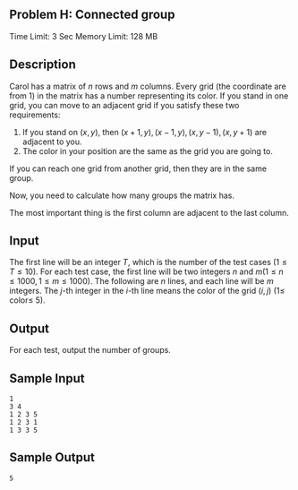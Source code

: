 ## Problem H: Connected group

Time Limit: 3 Sec Memory Limit: 128 MB

## Description

Carol has a matrix of $n$ rows and $m$ columns. Every grid (the coordinate are from $1$) in the matrix has a number representing its color. If you stand in one grid, you can move to an adjacent grid if you satisfy these two requirements:

1. If you stand on $(x,y)$, then $(x+1,y),(x-1,y),(x,y-1),(x,y+1)$ are adjacent to you.
2. The color in your position are the same as the grid you are going to.

If you can reach one grid from another grid, then they are in the same group.

Now, you need to calculate how many groups the matrix has.

The most important thing is the first column are adjacent to the last column.

## Input

The first line will be an integer $T$, which is the number of the test cases $(1≤T≤10)$. For each test case, the first line will be two integers $n$ and $m(1≤n≤1000,1≤m≤1000)$. The following are $n$ lines, and each line will be $m$ integers. The $j$-th integer in the $i$-th line means the color of the grid $(i, j)$ (1≤ color≤ 5).

## Output

For each test, output the number of groups.

## Sample Input

```
1
3 4
1 2 3 5
1 2 3 1
1 3 3 5
```

## Sample Output

```
5
```